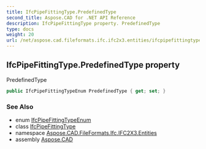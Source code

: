 ```yaml
---
title: IfcPipeFittingType.PredefinedType
second_title: Aspose.CAD for .NET API Reference
description: IfcPipeFittingType property. PredefinedType
type: docs
weight: 20
url: /net/aspose.cad.fileformats.ifc.ifc2x3.entities/ifcpipefittingtype/predefinedtype/
---
```

## IfcPipeFittingType.PredefinedType property

PredefinedType

```csharp
public IfcPipeFittingTypeEnum PredefinedType { get; set; }
```

### See Also

* enum [IfcPipeFittingTypeEnum](../../../aspose.cad.fileformats.ifc.ifc2x3.types/ifcpipefittingtypeenum/)
* class [IfcPipeFittingType](../)
* namespace [Aspose.CAD.FileFormats.Ifc.IFC2X3.Entities](../../ifcpipefittingtype/)
* assembly [Aspose.CAD](../../../)


